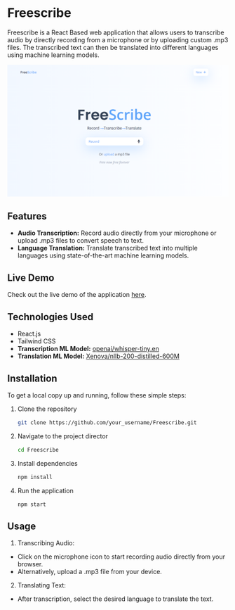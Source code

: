 # Freescribe

Freescribe is a React Based web application that allows users to transcribe audio by directly recording from a microphone or by uploading custom .mp3 files. The transcribed text can then be translated into different languages using machine learning models.

![Homepage Screenshot](./src/assets/Screenshot%202024-07-26%20184848.png)  

## Features

- **Audio Transcription:** Record audio directly from your microphone or upload .mp3 files to convert speech to text.
- **Language Translation:** Translate transcribed text into multiple languages using state-of-the-art machine learning models.

## Live Demo

Check out the live demo of the application [here](https://freescribee.netlify.app/).

## Technologies Used

- React.js
- Tailwind CSS
- **Transcription ML Model:** [openai/whisper-tiny.en](https://github.com/openai/whisper)
- **Translation ML Model:** [Xenova/nllb-200-distilled-600M](https://github.com/Xenova/nllb-200-distilled-600M)

## Installation

To get a local copy up and running, follow these simple steps:

1. Clone the repository
   ```sh
   git clone https://github.com/your_username/Freescribe.git

2. Navigate to the project director
   ```sh
   cd Freescribe

3. Install dependencies
   ```sh
   npm install

4. Run the application
   ```sh
   npm start

## Usage

1. Transcribing Audio:

- Click on the microphone icon to start recording audio directly from your browser.
- Alternatively, upload a .mp3 file from your device.

2. Translating Text:

- After transcription, select the desired language to translate the text.